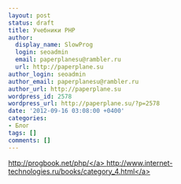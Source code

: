 ```yaml
---
layout: post
status: draft
title: Учебники PHP
author:
  display_name: SlowProg
  login: seoadmin
  email: paperplanesu@rambler.ru
  url: http://paperplane.su
author_login: seoadmin
author_email: paperplanesu@rambler.ru
author_url: http://paperplane.su
wordpress_id: 2578
wordpress_url: http://paperplane.su/?p=2578
date: '2012-09-16 03:08:00 +0400'
categories:
- Блог
tags: []
comments: []
---
```

<p><a href="http:&#47;&#47;progbook.net&#47;php&#47;">http:&#47;&#47;progbook.net&#47;php&#47;<&#47;a> <a href="http:&#47;&#47;www.internet-technologies.ru&#47;books&#47;category_4.html">http:&#47;&#47;www.internet-technologies.ru&#47;books&#47;category_4.html<&#47;a></p>
